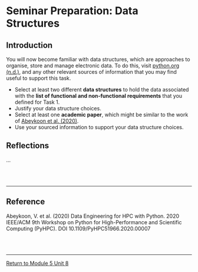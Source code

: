 # Seminar Preparation: Data Structures

## Introduction
You will now become familiar with data structures, which are approaches to organise, store and manage electronic data. 
To do this, visit [python.org (n.d.)](https://www.python.org/), and any other relevant sources of information that you may find useful to support this task.
 - Select at least two different **data structures** to hold the data associated with the **list of functional and non-functional requirements** that you defined for Task 1.
 - Justify your data structure choices.
 - Select at least one **academic paper**, which might be similar to the work of [Abeykoon et al. (2020)](SEPM_Unit08_Reading.pdf).
 - Use your sourced information to support your data structure choices.

## Reflections
...

<br><br>

---

## Reference
Abeykoon, V. et al. (2020) Data Engineering for HPC with Python. 2020 IEEE/ACM 9th Workshop on Python for High-Performance and Scientific Computing (PyHPC). DOI 10.1109/PyHPC51966.2020.00007

<br><br>

---

[Return to Module 5 Unit 8](SEPM_Unit08.md)
